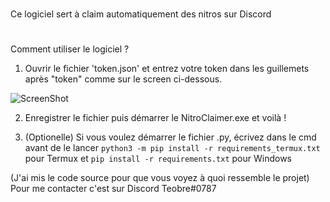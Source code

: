 # 
Ce logiciel sert à claim automatiquement des nitros sur Discord
#

Comment utiliser le logiciel ?

1) Ouvrir le fichier 'token.json' et entrez votre token dans les guillemets après "token" comme sur le screen ci-dessous.

![ScreenShot](https://i.imgur.com/XaI7sQy.png)

2) Enregistrer le fichier puis démarrer le NitroClaimer.exe et voilà !

3) (Optionelle) Si vous voulez démarrer le fichier .py, écrivez dans le cmd avant de le lancer `python3 -m pip install -r requirements_termux.txt` pour Termux et `pip install -r requirements.txt` pour Windows


(J'ai mis le code source pour que vous voyez à quoi ressemble le projet)
Pour me contacter c'est sur Discord Teobre#0787
